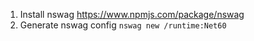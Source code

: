1. Install nswag https://www.npmjs.com/package/nswag
2. Generate nswag config `nswag new /runtime:Net60`